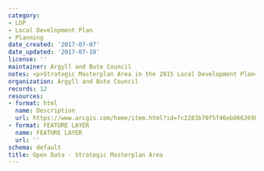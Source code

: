 ```yaml
---
category:
- LDP
- Local Development Plan
- Planning
date_created: '2017-07-07'
date_updated: '2017-07-18'
license: ''
maintainer: Argyll and Bute Council
notes: <p>Strategic Masterplan Area in the 2015 Local Development Plan</p>
organization: Argyll and Bute Council
records: 12
resources:
- format: html
  name: Description
  url: https://www.arcgis.com/home/item.html?id=fc2283b70f5f46eb8662698917abc2a5
- format: FEATURE LAYER
  name: FEATURE LAYER
  url: ''
schema: default
title: Open Data - Strategic Masterplan Area
---
```

